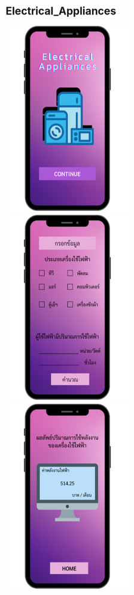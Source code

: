 # Electrical_Appliances

<img src="/imges/1.png" alt="drawing" style="width:330px; height:500px;"/><img src="/imges/2.png" alt="drawing" style="width:330px; height:500px;"/><img src="/imges/3.png" alt="drawing" style="width:330px; height:500px;"/>
